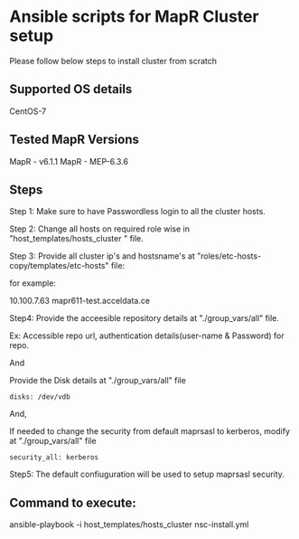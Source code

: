 # Ansible scripts for MapR Cluster setup

Please follow below steps to install cluster from scratch

 Supported OS details
 ---------------------
 CentOS-7
 
 Tested MapR Versions
 --------------------
 MapR - v6.1.1
 MapR - MEP-6.3.6

Steps
-----
 Step 1:
 Make sure to have Passwordless login to all the cluster hosts.


 Step 2:
 Change all hosts on required role wise in "host_templates/hosts_cluster " file.

 
 Step 3: 
 Provide all cluster ip's and hostsname's at "roles/etc-hosts-copy/templates/etc-hosts" file: 

 for example:

10.100.7.63 mapr611-test.acceldata.ce


 Step4:
Provide the acceesible repository details at "./group_vars/all" file.

Ex: 
Accessible repo url, authentication details(user-name & Password) for repo.

And

Provide the Disk details at "./group_vars/all" file  

  ``` disks: /dev/vdb ```

And,

  If needed to change the security from default maprsasl to kerberos, modify at "./group_vars/all" file  

  ``` security_all: kerberos ```

 Step5: 
The default confiuguration will be used to setup maprsasl security.

Command to execute:
-------------------
 ansible-playbook -i host_templates/hosts_cluster nsc-install.yml 
